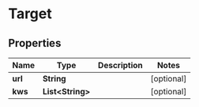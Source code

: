 
# Target

## Properties
Name | Type | Description | Notes
------------ | ------------- | ------------- | -------------
**url** | **String** |  |  [optional]
**kws** | **List&lt;String&gt;** |  |  [optional]



